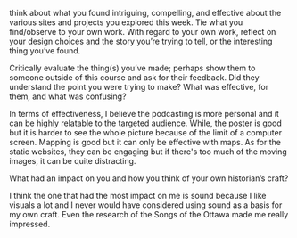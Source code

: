 think about what you found intriguing, compelling, and effective about the various sites and projects you explored this week. Tie what you find/observe to your own work. With regard to your own work, reflect on your design choices and the story you’re trying to tell, or the interesting thing you’ve found. 

Critically evaluate the thing(s) you’ve made; perhaps show them to someone outside of this course and ask for their feedback. Did they understand the point you were trying to make? What was effective, for them, and what was confusing?

In terms of effectiveness, I believe the podcasting is more personal and it can be highly relatable to the targeted audience. While, the poster is good but it is harder to see the whole picture because of the limit of a computer screen. Mapping is good but it can only be effective with maps. As for the static websites, they can be engaging but if there's too much of the moving images, it can be quite distracting. 

What had an impact on you and how you think of your own historian’s craft?

I think the one that had the most impact on me is sound because I like visuals a lot and I never would have considered using sound as a basis for my own craft. Even the research of the Songs of the Ottawa made me really impressed. 
